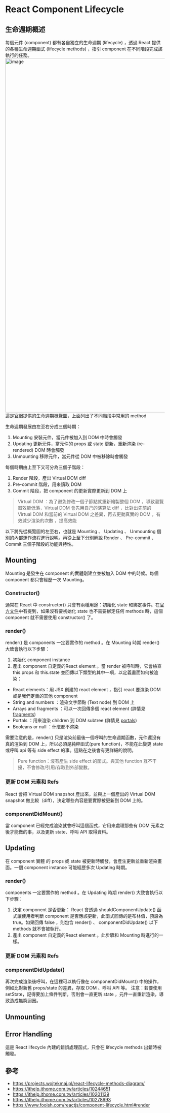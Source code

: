 # React Component Lifecycle
## 生命週期概述
每個元件 (component) 都有各自獨立的生命週期 (lifecycle) ，透過 React 提供的各種生命週期函式 (lifecycle methods) ，指引 component 在不同階段完成該執行的任務。
<img width="1115" alt="image" src="https://user-images.githubusercontent.com/114177573/202624503-1c16ecd3-b41d-42da-b80c-297019b8c288.png">
這是[官網](https://projects.wojtekmaj.pl/react-lifecycle-methods-diagram/)提供的生命週期概覽圖，上面列出了不同階段中常用的 method

生命週期發展由左至右分成三個時期：

1. Mounting 安裝元件，當元件被加入到 DOM 中時會觸發
2. Updating 更新元件，當元件的 props 或 state 更新，重新渲染 (re-rendered) DOM 時會觸發
3. Unmounting 移除元件，當元件從 DOM 中被移除時會觸發

每個時期由上至下又可分為三個子階段：

1. Render 階段，產出 Virtual DOM diff
2. Pre-commit 階段，用來讀取 DOM
3. Commit 階段，把 component 的更新實際更新到 DOM 上

> Virtual DOM ：為了避免修改一個子節點就重新繪製整個 DOM ，導致瀏覽器效能低落，Virtual DOM 會先用自己的演算法 diff ，比對出先前的 Virtual DOM 和當前的 Virtual DOM 之差異，再去更動真實的 DOM ，有效減少渲染的次數 ，提高效能

以下將先從概覽圖的左至右，也就是 Mounting 、 Updating 、 Unmounting 個別的內部運作流程進行說明。再從上至下分別解說 Render 、 Pre-commit 、 Commit 三個子階段的功能與特性。

## Mounting
Mounting 是發生在 component 的實體剛建立並被加入 DOM 中的時候。每個 component 都只會經歷一次 Mounting。

### Constructor() 
通常在 React 中 constructor() 只會有兩種用途：初始化 state 和綁定事件。在[官方文件](https://zh-hant.reactjs.org/docs/react-component.html#constructor)中有提到，如果沒有要初始化 state 也不需要綁定任何 methods 時，這個 component 就不需要使用 constructor() 了。

### render()
render() 是 components 一定要實作的 method 。在 Mounting 時期 render() 大致會執行以下步驟：
1. 初始化 component instance
2. 產出 component 自定義的React element 。當 render 被呼叫時，它會檢查 this.props 和 this.state 並回傳以下類型的其中一項，以定義畫面如何被渲染：
  - React elements：用 JSX 創建的 react element ，指引 react 要渲染 DOM 或是我們定義的其他 component
  - String and numbers ：渲染文字節點 (Text node) 到 DOM 上
  - Arrays and fragments ：可以一次回傳多個 react element (詳情見 [fragments](https://reactjs.org/docs/fragments.html))
  - Portals ：用來渲染 children 到 DOM subtree (詳情見 [portals](https://reactjs.org/docs/portals.html))
  - Booleans or null ：什麼都不渲染

需要注意的是，render() 只是渲染前最後一個呼叫的生命週期函數，元件還沒有真的渲染到 DOM 上，所以必須是純粹函式(pure function)，不能在此變更 state 或呼叫 api 等有 side effect 的事。這點在之後會有更詳細的說明。

> Pure function：沒有產生 side effect 的函式。與其他 function 互不干擾，不會修改/引用/存取到外部變數。

### 更新 DOM 元素和 Refs
React 會把 Virtual DOM snapshot 產出來，並與上一個產出的 Virtual DOM snapshot 做比較（diff），決定哪些內容是要實際被更新到 DOM 上的。

### componentDidMount()
當 component 已經完成渲染就會呼叫這個函式，它用來處理那些有 DOM 元素之後才能做的事，以及更新 state、呼叫 API 取得資料。

## Updating
在 component 實體 的 props 或 state 被更新時觸發，會產生更新並重新渲染畫面。一個 component instance 可能經歷多次 Updating 時期。

### render()
components 一定要實作的 method 。在 Updating 時期 render() 大致會執行以下步驟：
1. 決定 component 是否更新： React 會透過 shouldComponentUpdate() 函式讓使用者判斷 component 是否應該更新，此函式回傳的是布林值，預設為 true。如果回傳 false ，則包含 render() 、 componentDidUpdate() 以下 methods 就不會被執行。
2. 產出 component 自定義的React element 。此步驟和 Mounting 時進行的一樣。

### 更新 DOM 元素和 Refs

### componentDidUpdate()
再次完成渲染後呼叫，在這裡可以執行像在 componentDidMount() 中的操作，例如比對新舊 props/state 的差異，存取 DOM 、呼叫 API 等。
注意：若要使用 setState，記得要加上條件判斷，否則會一直更新 state ，元件一直重新渲染，導致造成無窮迴圈。

## Unmounting

## Error Handling
這是 React lifecycle 內建的錯誤處理函式，只會在 lifecycle methods 出錯時被觸發。

## 參考
- https://projects.wojtekmaj.pl/react-lifecycle-methods-diagram/
- https://ithelp.ithome.com.tw/articles/10244651
- https://ithelp.ithome.com.tw/articles/10201139
- https://ithelp.ithome.com.tw/articles/10278693
- https://www.fooish.com/reactjs/component-lifecycle.html#render
